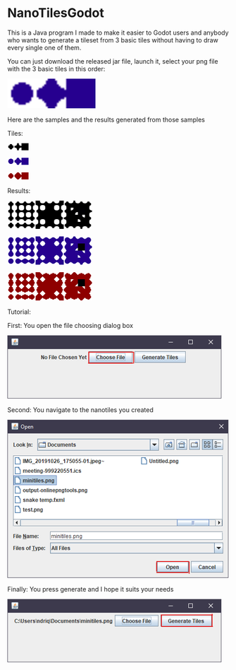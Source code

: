 # NanoTilesGodot

This is a Java program I made to make it easier to Godot users and anybody who wants to generate a tileset from 3 basic tiles without having to draw every single one of them.

You can just download the released jar file, launch it, select your png file with the 3 basic tiles in this order:

<img src="https://github.com/ndriqa/NanoTilesGodot/blob/master/assets/nanoTiles2.png" alt="NanoTiles" width="200"/>

Here are the samples and the results generated from those samples

Tiles:

![NanoTile1](https://github.com/ndriqa/NanoTilesGodot/blob/master/assets/nanoTiles1.png)

![NanoTile2](https://github.com/ndriqa/NanoTilesGodot/blob/master/assets/nanoTiles2.png)

![NanoTile3](https://github.com/ndriqa/NanoTilesGodot/blob/master/assets/nanoTiles3.png)


Results:

![TileSet1](https://github.com/ndriqa/NanoTilesGodot/blob/master/assets/results/tileSet1.png)

![TileSet1](https://github.com/ndriqa/NanoTilesGodot/blob/master/assets/results/tileSet2.png)

![TileSet1](https://github.com/ndriqa/NanoTilesGodot/blob/master/assets/results/tileSet3.png)

Tutorial:

First: You open the file choosing dialog box

![Tutorial1](https://github.com/ndriqa/NanoTilesGodot/blob/master/assets/tutorial/chosePNGfile.png)

Second: You navigate to the nanotiles you created

![Tutorial2](https://github.com/ndriqa/NanoTilesGodot/blob/master/assets/tutorial/choseFile.png)

Finally: You press generate and I hope it suits your needs

![Tutorial3](https://github.com/ndriqa/NanoTilesGodot/blob/master/assets/tutorial/generate.png)
